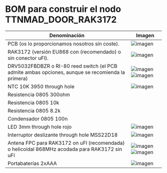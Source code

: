 # BOM para construir el nodo TTNMAD_DOOR_RAK3172
| Denominación | Imagen |
| ------------ | ------ |
| PCB (os lo proporcionamos nosotros sin coste). | ![imagen](https://user-images.githubusercontent.com/52624907/151134268-5d09f414-32c6-4611-819e-ee7c6031266d.png) |
| RAK3172 (versión EU868 con (recomendado) o sin conector uFl). | ![imagen](https://user-images.githubusercontent.com/52624907/151134442-4bd69563-c02b-4e84-9458-fbe268d4a5b1.png) |
| DRV5032FBDBZR o RI-80 reed switch (el PCB admite ambas opciones, aunque se recomienda la primera) | ![imagen](https://user-images.githubusercontent.com/52624907/151134553-6f059360-e945-43c5-9dad-dfcfce87fc5a.png) ![imagen](https://user-images.githubusercontent.com/52624907/151134742-496159da-fc66-4000-9f8b-27ebd5ffacf1.png) |
| NTC 10K 3950 through hole | ![imagen](https://user-images.githubusercontent.com/52624907/151134871-5b0c0c75-8447-4673-b2ca-4da438bd02db.png) |
| Resistencia 0805 300ohm | |
| Resistencia 0805 10k | |
| Resistencia 0805 8.2k | |
| Condensador 0805 100n | |
| LED 3mm through hole rojo | ![imagen](https://user-images.githubusercontent.com/52624907/151134978-b1282e50-e24b-458d-bba7-4785c42f7257.png) | 
| Interruptor deslizante through hole MSS22D18 | ![imagen](https://user-images.githubusercontent.com/52624907/151135183-e536c6ce-d12a-493f-be80-724624f445f5.png) | 
| Antena FPC para RAK3172 on uFl (recomendada) o helicoidal 868MHz acodada para RAK3172 sin uFl | ![imagen](https://user-images.githubusercontent.com/52624907/202451490-8a9093c5-a204-4baf-a745-d729c364bda0.png) ![imagen](https://user-images.githubusercontent.com/52624907/151135349-054a7224-765c-4091-8fbe-fcfb4778d852.png) | 
| Portabaterías 2xAAA | ![imagen](https://user-images.githubusercontent.com/52624907/151135509-f35f0a5d-f188-4913-89be-b694f5b190ee.png) |

